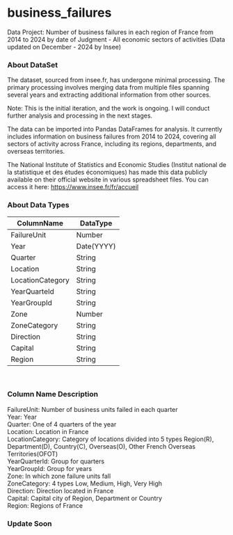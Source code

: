 # business_failures
Data Project: Number of business failures in each region of France from 2014 to 2024 by date of Judgment - All economic sectors of activities (Data updated on December - 2024 by Insee)

### About DataSet
The dataset, sourced from insee.fr, has undergone minimal processing. The primary processing involves merging data from multiple files spanning several years and extracting additional information from other sources.

Note: This is the initial iteration, and the work is ongoing. I will conduct further analysis and processing in the next stages.

The data can be imported into Pandas DataFrames for analysis. It currently includes information on business failures from 2014 to 2024, covering all sectors of activity across France, including its regions, departments, and overseas territories.

The National Institute of Statistics and Economic Studies (Institut national de la statistique et des études économiques) has made this data publicly available on their official website in various spreadsheet files. You can access it here: https://www.insee.fr/fr/accueil
### About Data Types
| ColumnName    | DataType |
| -------- | ------- |
| FailureUnit  | Number   |
| Year | Date(YYYY)     |
| Quarter   | String   |
| Location  | String  |
| LocationCategory | String     |
| YearQuarteId   | String  |
| YearGroupId | String   |
| Zone | Number     |
| ZoneCategory   | String   |
| Direction  | String  |
| Capital  | String  |
| Region  | String  |


<br>

### Column Name Description
FailureUnit: Number of business units failed in each quarter <br>
Year: Year <br>
Quarter: One of 4 quarters of the year <br>
Location: Location in France <br>
LocationCategory: Category of locations divided into 5 types Region(R), Department(D), Country(C), Overseas(O), Other French Overseas Territories(OFOT) <br>
YearQuarterId: Group for quarters <br>
YearGroupId: Group for years <br>
Zone: In which zone failure units fall <br>
ZoneCategory: 4 types Low, Medium, High, Very High <br>
Direction: Direction located in France <br>
Capital: Capital city of Region, Department or Country<br>
Region: Regions of France <br>
### Update Soon
